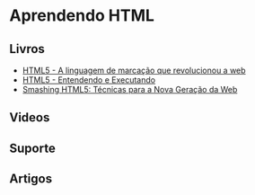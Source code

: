 # Aprendendo HTML

## Livros

* [HTML5 - A linguagem de marcação que revolucionou a web](http://www.novatec.com.br/livros/html5/)
* [HTML5 - Entendendo e Executando](http://www.livrariasaraiva.com.br/produto/3736644)
* [Smashing HTML5: Técnicas para a Nova Geração da Web](http://www.submarino.com.br/produto/111165191/smashing-html5-tecnicas-para-a-nova-geracao-da-web-)

## Videos

## Suporte

## Artigos
